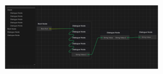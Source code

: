 ![Dialogue Graph Example Image](https://github.com/CoffeeVampir3/Graphify/blob/70e16affd94e1b2b89df753ffe546ae4c1a02025/dialogueGraphExample.png?raw=true)

